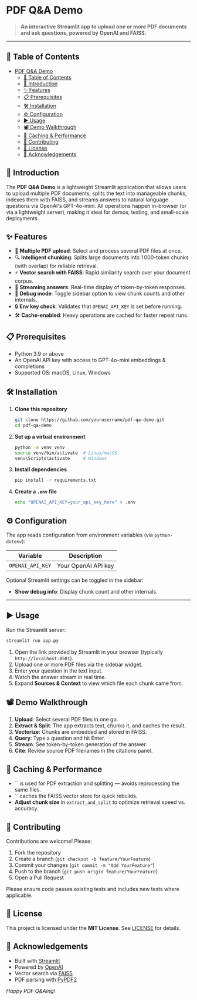 # PDF Q&A Demo

> **An interactive Streamlit app to upload one or more PDF documents and ask questions, powered by OpenAI and FAISS.**

&#x20;&#x20;

---

## 🚀 Table of Contents

- [PDF Q\&A Demo](#pdf-qa-demo)
  - [🚀 Table of Contents](#-table-of-contents)
  - [🎯 Introduction](#-introduction)
  - [✨ Features](#-features)
  - [📋 Prerequisites](#-prerequisites)
  - [🛠️ Installation](#️-installation)
  - [⚙️ Configuration](#️-configuration)
  - [▶️ Usage](#️-usage)
  - [📽 Demo Walkthrough](#-demo-walkthrough)
  - [🚄 Caching \& Performance](#-caching--performance)
  - [🤝 Contributing](#-contributing)
  - [📄 License](#-license)
  - [🙏 Acknowledgements](#-acknowledgements)

## 🎯 Introduction

The **PDF Q&A Demo** is a lightweight Streamlit application that allows users to upload multiple PDF documents, splits the text into manageable chunks, indexes them with FAISS, and streams answers to natural language questions via OpenAI's GPT-4o-mini. All operations happen in-browser (or via a lightweight server), making it ideal for demos, testing, and small-scale deployments.

## ✨ Features

- 📄 **Multiple PDF upload**: Select and process several PDF files at once.
- 🔍 **Intelligent chunking**: Splits large documents into 1 000-token chunks (with overlap) for reliable retrieval.
- ⚡️ **Vector search with FAISS**: Rapid similarity search over your document corpus.
- 🧠 **Streaming answers**: Real-time display of token-by-token responses.
- 🔧 **Debug mode**: Toggle sidebar option to view chunk counts and other internals.
- 🔒 **Env key check**: Validates that `OPENAI_API_KEY` is set before running.
- 🛠️ **Cache-enabled**: Heavy operations are cached for faster repeat runs.

## 📋 Prerequisites

- Python 3.9 or above
- An OpenAI API key with access to GPT-4o-mini embeddings & completions
- Supported OS: macOS, Linux, Windows

## 🛠️ Installation

1. **Clone this repository**

   ```bash
   git clone https://github.com/yourusername/pdf-qa-demo.git
   cd pdf-qa-demo
   ```

2. **Set up a virtual environment**

   ```bash
   python -m venv venv
   source venv/bin/activate  # Linux/macOS
   venv\Scripts\activate     # Windows
   ```

3. **Install dependencies**

   ```bash
   pip install -r requirements.txt
   ```

4. **Create a **`.env`** file**

   ```bash
   echo "OPENAI_API_KEY=your_api_key_here" > .env
   ```

## ⚙️ Configuration

The app reads configuration from environment variables (via `python-dotenv`):

| Variable         | Description         |
| ---------------- | ------------------- |
| `OPENAI_API_KEY` | Your OpenAI API key |

Optional Streamlit settings can be toggled in the sidebar:

- **Show debug info**: Display chunk count and other internals.

---

## ▶️ Usage

Run the Streamlit server:

```bash
streamlit run app.py
```

1. Open the link provided by Streamlit in your browser (typically `http://localhost:8501`).
2. Upload one or more PDF files via the sidebar widget.
3. Enter your question in the text input.
4. Watch the answer stream in real time.
5. Expand **Sources & Context** to view which file each chunk came from.


## 📽 Demo Walkthrough

1. **Upload**: Select several PDF files in one go.
2. **Extract & Split**: The app extracts text, chunks it, and caches the result.
3. **Vectorize**: Chunks are embedded and stored in FAISS.
4. **Query**: Type a question and hit Enter.
5. **Stream**: See token-by-token generation of the answer.
6. **Cite**: Review source PDF filenames in the citations panel.


## 🚄 Caching & Performance

- `` is used for PDF extraction and splitting — avoids reprocessing the same files.
- `` caches the FAISS vector store for quick rebuilds.
- **Adjust chunk size** in `extract_and_split` to optimize retrieval speed vs. accuracy.

## 🤝 Contributing

Contributions are welcome! Please:

1. Fork the repository
2. Create a branch (`git checkout -b feature/YourFeature`)
3. Commit your changes (`git commit -m "Add YourFeature"`)
4. Push to the branch (`git push origin feature/YourFeature`)
5. Open a Pull Request

Please ensure code passes existing tests and includes new tests where applicable.


## 📄 License

This project is licensed under the **MIT License**. See [LICENSE](LICENSE) for details.


## 🙏 Acknowledgements

- Built with [Streamlit](https://streamlit.io)
- Powered by [OpenAI](https://openai.com)
- Vector search via [FAISS](https://github.com/facebookresearch/faiss)
- PDF parsing with [PyPDF2](https://github.com/mstamy2/PyPDF2)


*Happy PDF Q&Aing!*

